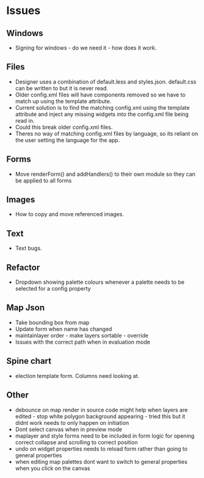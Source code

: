 # Issues

## Windows
- Signing for windows - do we need it - how does it work.

## Files
- Designer uses a combination of default.less and styles.json. default.css can be written to but it is never read.
- Older config.xml files will have components removed so we have to match up using the template attribute.
- Current solution is to find the matching config.xml using the template attribute and inject any missing widgets into the config.xml file being read in.
- Could this break older config.xml files.
- Theres no way of matching config.xml files by language, so its reliant on the user setting the language for the app.

## Forms
- Move renderForm() and addHandlers() to their own module so they can be applied to all forms

## Images
- How to copy and move referenced images.

## Text
- Text bugs.

## Refactor
- Dropdown showing palette colours whenever a palette needs to be selected for a config property

## Map Json
- Take bounding box from map
- Update form when name has changed
- maintainlayer order - make layers sortable - override
- Issues with the correct path when in evaluation mode

## Spine chart
- election template form. Columns need looking at.

## Other
- debounce on map render in source code might help when layers are edited - stop white polygon background appearing - tried this but it didnt work
needs to only happen on initiation
- Dont select canvas when in preview mode
- maplayer and style forms need to be included in form logic for opening correct collapse and scrolling to correct position
- undo on widget properties needs to reload form rather than going to general properties
- when editing map palettes dont want to switch to general properties when you click on the canvas
